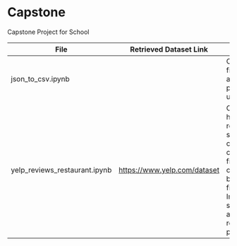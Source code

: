 # Capstone
Capstone Project for School

File | Retrieved Dataset Link | Description|
-----| ---------------------- | -----------|
json_to_csv.ipynb | | Converts json files to csv, allows to partially clean up data|
yelp_reviews_restaurant.ipynb | https://www.yelp.com/dataset | Creating a hybrid recommender system, combining collaborative filtering and content based filtering. Implementing sentiment analysis for review polarity|

